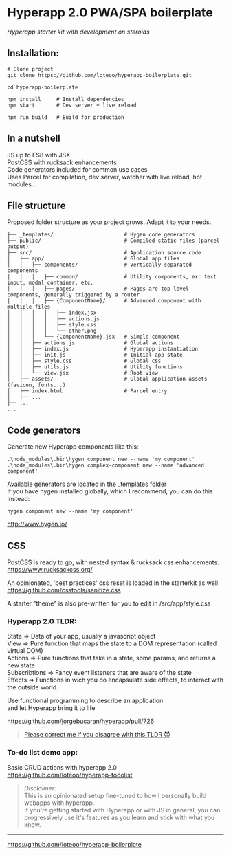 # Hyperapp 2.0 PWA/SPA boilerplate
*Hyperapp starter kit with development on steroids*  

## Installation: 
```
# Clone project
git clone https://github.com/loteoo/hyperapp-boilerplate.git

cd hyperapp-boilerplate

npm install     # Install dependencies
npm start       # Dev server + live reload
```

```
npm run build   # Build for production
```


 
## In a nutshell

JS up to ES8 with JSX  
PostCSS with rucksack enhancements  
Code generators included for common use cases  
Uses Parcel for compilation, dev server, watcher with live reload, hot modules...  



## File structure
Proposed folder structure as your project grows. Adapt it to your needs.

```
├── _templates/                       # Hygen code generators
├── public/                           # Compiled static files (parcel output)
├── src/                              # Application source code
│   ├── app/                          # Global app files
│   │   ├── components/               # Vertically separated components
│   │   │   ├── common/               # Utility components, ex: text input, modal container, etc.
│   │   │   ├── pages/                # Pages are top level components, generally triggered by a router
│   │   │   ├── {ComponentName}/      # Advanced component with multiple files
│   │   │   │   ├── index.jsx
│   │   │   │   ├── actions.js
│   │   │   │   ├── style.css
│   │   │   │   └── other.png
│   │   │   └── {ComponentName}.jsx   # Simple component
│   │   ├── actions.js                # Global actions
│   │   ├── index.js                  # Hyperapp instantiation
│   │   ├── init.js                   # Initial app state
│   │   ├── style.css                 # Global css
│   │   ├── utils.js                  # Utility functions
│   │   └── view.jsx                  # Root view
│   ├── assets/                       # Global application assets (favicon, fonts...)
│   ├── index.html                    # Parcel entry
│   ├── ...
├── ...
...
```




## Code generators
Generate new Hyperapp components like this:
```
.\node_modules\.bin\hygen component new --name 'my component'
.\node_modules\.bin\hygen complex-component new --name 'advanced component'
```
Available generators are located in the _templates folder  
If you have hygen installed globally, which I recommend, you can do this instead: 
```
hygen component new --name 'my component'
```
 
http://www.hygen.io/







## CSS 
PostCSS is ready to go, with nested syntax & rucksack css enhancements.  
https://www.rucksackcss.org/

An opinionated, 'best practices' css reset is loaded in the starterkit as well  
https://github.com/csstools/sanitize.css

A starter "theme" is also pre-written for you to edit in /src/app/style.css





### Hyperapp 2.0 TLDR:

State => Data of your app, usually a javascript object  
View => Pure function that maps the state to a DOM representation (called virtual DOM)  
Actions => Pure functions that take in a state, some params, and returns a new state  
Subscribtions => Fancy event listeners that are aware of the state  
Effects => Functions in wich you do encapsulate side effects, to interact with the outside world.  

Use functional programming to describe an application  
and let Hyperapp bring it to life  

https://github.com/jorgebucaran/hyperapp/pull/726  

> [Please correct me if you disagree with this TLDR 😈](https://meta.wikimedia.org/wiki/Cunningham%27s_Law)  



### To-do list demo app:
Basic CRUD actions with hyperapp 2.0  
https://github.com/loteoo/hyperapp-todolist


> *Disclaimer:*  
This is an opinionated setup fine-tuned to how 
I personally build webapps with hyperapp.  
If you're getting started with Hyperapp or with 
JS in general, you can progressively use it's features 
as you learn and stick with what you know.


---  


https://github.com/loteoo/hyperapp-boilerplate

